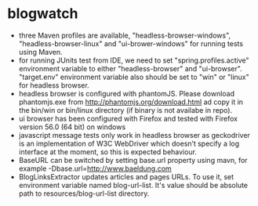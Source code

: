 blogwatch
=========

- three Maven profiles are available, "headless-browser-windows", "headless-browser-linux" and "ui-brower-windows" for running tests using Maven.
- for running JUnits test from IDE, we need to set "spring.profiles.active" environment variable to either "headless-browser" and "ui-browser". "target.env" environment variable also should be set to "win" or "linux" for headless browser.
- headless browser is configured with phantomJS. Please download phantomjs.exe from  http://phantomjs.org/download.html ad copy it in the bin/win or bin/linux directory (if binary is not availabe in repo).
- ui browser has been configured with Firefox and tested with Firefox version 56.0 (64 bit) on windows 
- javascript message tests only work in headless browser as geckodriver is an implementation of W3C WebDriver which doesn’t specify a log interface at the moment, so this is expected behaviour.
- BaseURL can be switched by setting base.url property using mavn, for example -Dbase.url=http://www.baeldung.com
- BlogLinksExtractor updates articles and pages URLs. To use it, set environment variable named blog-url-list. It's value should be absolute path to resources/blog-url-list directory.
